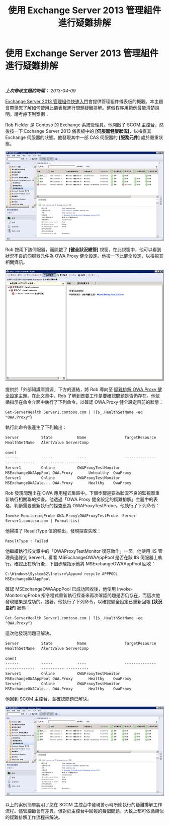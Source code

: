 ﻿---
title: 使用 Exchange Server 2013 管理組件進行疑難排解
TOCTitle: 使用 Exchange Server 2013 管理組件進行疑難排解
ms:assetid: c9672dad-1e67-4f07-bad9-539a67f2ac70
ms:mtpsurl: https://technet.microsoft.com/zh-tw/library/Dn195913(v=EXCHG.150)
ms:contentKeyID: 53276431
ms.date: 08/29/2014
mtps_version: v=EXCHG.150
ms.translationtype: HT
---

# 使用 Exchange Server 2013 管理組件進行疑難排解

 

_**上次修改主題的時間：**  2013-04-09_

[Exchange Server 2013 管理組件快速入門](getting-started-with-exchange-server-2013-management-pack.md)會提供管理組件儀表板的概觀。本主題會帶領您了解如何使用此儀表板進行問題疑難排解。整個程序用範例最能清楚說明。請考慮下列案例：

Rob Fielder 是 Contoso 的 Exchange 系統管理員。他開啟了 SCOM 主控台，然後按一下 Exchange Server 2013 儀表板中的 **\[伺服器健康狀況\]**，以檢查其 Exchange 伺服器的狀態。他發現其中一部 CAS 伺服器的 **\[服務元件\]** 處於嚴重狀態。

![失敗的 CAS 伺服器](images/Dn195913.32a265d9-68e0-4d8c-9f83-1d10cdda1f84(EXCHG.150).png "失敗的 CAS 伺服器")

Rob 按兩下該伺服器，而開啟了 **\[健全狀況總管\]** 視窗。在此視窗中，他可以看到狀況不良的伺服器元件為 OWA.Proxy 健全設定。他按一下此健全設定，以檢視其相關資訊。

![失敗的 CAS 伺服器健全設定詳細資料](images/Dn195913.8e4d05a6-9128-40d8-b262-e60e9affc973(EXCHG.150).png "失敗的 CAS 伺服器健全設定詳細資料")

提供於「外部知識庫資源」下方的連結，將 Rob 導向至 [疑難排解 OWA.Proxy 健全設定](https://technet.microsoft.com/zh-tw/library/jj737712\(v=exchg.150\))主題。在此文章中，Rob 了解到首要工作是要確認問題是否仍存在。他依循指示在命令介面中執行了下列命令，以確認 OWA.Proxy 健全設定目前的狀態：

    Get-ServerHealth Server1.contoso.com | ?{$_.HealthSetName -eq "OWA.Proxy"}

執行此命令後產生了下列輸出：

    Server          State           Name                 TargetResource       HealthSetName   AlertValue ServerComp
                                                                                                         onent
    ------          -----           ----                 --------------       -------------   ---------- ----------
    Server1         Online          OWAProxyTestMonitor  MSExchangeOWAAppPool OWA.Proxy       Unhealthy  OwaProxy
    Server1         Online          OWAProxyTestMonitor  MSExchangeOWACale... OWA.Proxy       Healthy    OwaProxy

Rob 發現問題出在 OWA 應用程式集區中。下個步驟是要為狀況不良的監視器重新執行相關聯的探查。他透過「OWA.Proxy 健全設定的疑難排解」主題中的表格，判斷需要重新執行的探查應為 OWAProxyTestProbe。他執行了下列命令：

    Invoke-MonitoringProbe OWA.Proxy\OWAProxyTestProbe -Server Server1.contoso.com | Format-List

他掃描了 ResultType 值的輸出，發現探查失敗：

    ResultType : Failed

他繼續執行該文章中的「OWAProxyTestMonitor 復原動作」一節。他使用 IIS 管理員連線到 Server1，看看 MSExchangeOWAAppPool 是否在該 IIS 伺服器上執行。確認正在執行後，下個步驟指示他將 MSExchangeOWAAppPool 回收：

    C:\Windows\System32\Inetsrv\Appcmd recycle APPPOOL MSExchangeOWAAppPool

確認 MSExchangeOWAAppPool 已成功回收後，他使用 Invoke-MonitoringProbe 指令程式重新執行探查來再次確認問題是否仍存在，而這次他發現結果是成功的。接著，他執行了下列命令，以確認健全設定已重新回報 **\[狀況良好\]** 狀態：

    Get-ServerHealth Server1.contoso.com | ?{$_.HealthSetName -eq "OWA.Proxy"}

這次他發現問題已解決。

    Server          State           Name                 TargetResource       HealthSetName   AlertValue ServerComp
                                                                                                         onent
    ------          -----           ----                 --------------       -------------   ---------- ----------
    Server1         Online          OWAProxyTestMonitor  MSExchangeOWAAppPool OWA.Proxy       Healthy    OwaProxy
    Server1         Online          OWAProxyTestMonitor  MSExchangeOWACale... OWA.Proxy       Healthy    OwaProxy

他回到 SCOM 主控台，並確認問題已解決。

![伺服器健康狀況](images/Dn195908.c863be83-fc4b-4daf-a18b-27b1aae15b1d(EXCHG.150).png "伺服器健康狀況")

以上的案例簡單說明了您在 SCOM 主控台中發現警示時所應執行的疑難排解工作流程。儘管細節會有差異，但對於主控台中回報的每個問題，大致上都可依循類似的疑難排解工作流程來解決。

